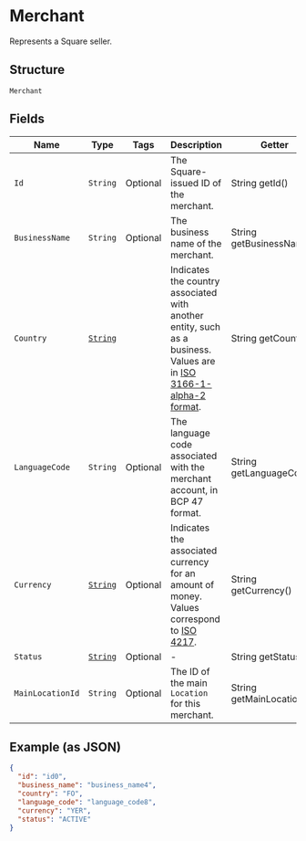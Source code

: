 
# Merchant

Represents a Square seller.

## Structure

`Merchant`

## Fields

| Name | Type | Tags | Description | Getter |
|  --- | --- | --- | --- | --- |
| `Id` | `String` | Optional | The Square-issued ID of the merchant. | String getId() |
| `BusinessName` | `String` | Optional | The business name of the merchant. | String getBusinessName() |
| `Country` | [`String`](/doc/models/country.md) |  | Indicates the country associated with another entity, such as a business.<br>Values are in [ISO 3166-1-alpha-2 format](http://www.iso.org/iso/home/standards/country_codes.htm). | String getCountry() |
| `LanguageCode` | `String` | Optional | The language code associated with the merchant account, in BCP 47 format. | String getLanguageCode() |
| `Currency` | [`String`](/doc/models/currency.md) | Optional | Indicates the associated currency for an amount of money. Values correspond<br>to [ISO 4217](https://wikipedia.org/wiki/ISO_4217). | String getCurrency() |
| `Status` | [`String`](/doc/models/merchant-status.md) | Optional | - | String getStatus() |
| `MainLocationId` | `String` | Optional | The ID of the main `Location` for this merchant. | String getMainLocationId() |

## Example (as JSON)

```json
{
  "id": "id0",
  "business_name": "business_name4",
  "country": "FO",
  "language_code": "language_code8",
  "currency": "YER",
  "status": "ACTIVE"
}
```

